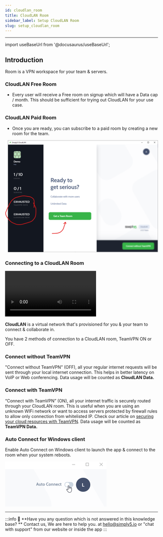 ```yaml
---
id: cloudlan_room
title: CloudLAN Room
sidebar_label: Setup CloudLAN Room
slug: setup_cloudlan_room
---
```


---

import useBaseUrl from '@docusaurus/useBaseUrl';

## Introduction 
Room is a VPN workspace for your team & servers. 
### CloudLAN Free Room
- Every user will receive a Free room on signup which will have a Data cap / month. 
This should be sufficient for trying out CloudLAN for your use case. 

### CloudLAN Paid Room
- Once you are ready, you can subscribe to a paid room by creating a new room for the team.

![/assets/images/room1](./assets/images/room1.png)

### Connecting to a CloudLAN Room

<div className = "iframe_container">
    <video className="responsive-iframe" src={useBaseUrl("videos/Connecting_to_room.mp4")} title="Connecting to room" autoPlay="true" controls ></video>
</div>

**CloudLAN** is a virtual network that's provisioned for you & your team to connect & collaborate in.  

You have 2 methods of connection to a CloudLAN room, TeamVPN ON or OFF.
### Connect without TeamVPN
"Connect without TeamVPN” (OFF), all your regular internet requests will be sent through your local internet connection. This helps in better latency on VoIP or Web conferencing. Data usage will be counted as **CloudLAN Data.**

### Connect with TeamVPN
“Connect with TeamVPN” (ON), all your internet traffic is securely routed through your CloudLAN room. This is useful when you are using an unknown WIFi network or want to access servers protected by firewall rules to allow only connection from whitelisted IP. Check our article on [securing your cloud resources with TeamVPN](https://docs.simply5.io/tag/secure-you-cloud-resources/). 
Data usage will be counted as **TeamVPN Data.**
### Auto Connect for Windows client

Enable Auto Connect on Windows client to launch the app & connect to the room when your system reboots.

![/assets/images/room1 <>](./assets/images/auto_connect.gif)

---
:::info
:information_desk_person: **Have you any question which is not answered in this knowledge base? **
Contact us, We are here to help you. at [hello@simply5.io](mailto:hello@simply5.io) or "chat with support" from our website or inside the app
:::